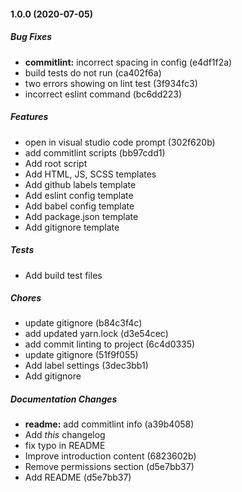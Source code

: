 #### 1.0.0 (2020-07-05)

##### Bug Fixes

* **commitlint:**  incorrect spacing in config (e4df1f2a)
*  build tests do not run (ca402f6a)
*  two errors showing on lint test (3f934fc3)
*  incorrect eslint command (bc6dd223)

##### Features

*  open in visual studio code prompt (302f620b)
*  add commitlint scripts (bb97cdd1)
*  Add root script
*  Add HTML, JS, SCSS templates
*  Add github labels template
*  Add eslint config template
*  Add babel config template
*  Add package.json template
*  Add gitignore template

##### Tests

*  Add build test files

##### Chores

*  update gitignore (b84c3f4c)
*  add updated yarn.lock (d3e54cec)
*  add commit linting to project (6c4d0335)
*  update gitignore (51f9f055)
*  Add label settings (3dec3bb1)
*  Add gitignore


##### Documentation Changes

* **readme:**  add commitlint info (a39b4058)
*  Add *this* changelog
*  fix typo in README
*  Improve introduction content (6823602b)
*  Remove permissions section (d5e7bb37)
*  Add README (d5e7bb37)
